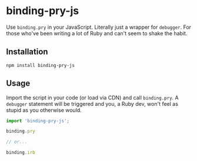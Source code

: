 # binding-pry-js

Use `binding.pry` in your JavaScript. Literally just a wrapper for `debugger`. For those who've been writing a lot of Ruby and can't seem to shake the habit.

## Installation

`npm install binding-pry-js`

## Usage

Import the script in your code (or load via CDN) and call `binding.pry`. A `debugger` statement will be triggered and you, a Ruby dev, won't feel as stupid as you otherwise would.

```js
import 'binding-pry-js';

binding.pry

// or...

binding.irb
```
